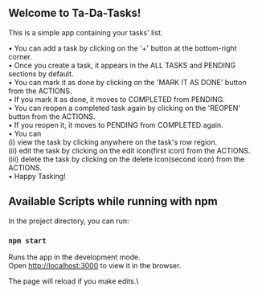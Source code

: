 ## Welcome to Ta-Da-Tasks!

This is a simple app containing your tasks' list.

• You can add a task by clicking on the '+' button at the bottom-right corner.<br />
• Once you create a task, it appears in the ALL TASKS and PENDING sections by default.<br />
• You can mark it as done by clicking on the 'MARK IT AS DONE' button from the ACTIONS.<br />
• If you mark it as done, it moves to COMPLETED from PENDING.<br />
• You can reopen a completed task again by clicking on the 'REOPEN' button from the ACTIONS.<br />
• If you reopen it, it moves to PENDING from COMPLETED again.<br />
• You can <br />
    (i) view the task by clicking anywhere on the task's row region.<br />
    (ii) edit the task by clicking on the edit icon(first icon) from the ACTIONS.<br />
    (iii) delete the task by clicking on the delete icon(second icon) from the ACTIONS.<br />
• Happy Tasking!

## Available Scripts while running with npm

In the project directory, you can run:

### `npm start`

Runs the app in the development mode.\
Open [http://localhost:3000](http://localhost:3000) to view it in the browser.

The page will reload if you make edits.\
